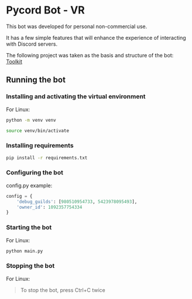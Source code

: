 # Pycord Bot - VR

This bot was developed for personal non-commercial use.

It has a few simple features that will enhance the experience of interacting with Discord servers.

The following project was taken as the basis and structure of the bot:
[Toolkit](https://github.com/Dorukyum/Toolkit)

## Running the bot

### Installing and activating the virtual environment

For Linux:

```sh
python -m venv venv
```

```sh
source venv/bin/activate
```

### Installing requirements

```sh 
pip install -r requirements.txt
```

### Configuring the bot

config.py example:
```python
config = {
    'debug_guilds': [980510954733, 5423978095493],
    'owner_id': 1092357754334
}
```

### Starting the bot

For Linux:

```sh
python main.py
```

### Stopping the bot

For Linux:

> To stop the bot, press Ctrl+C twice
